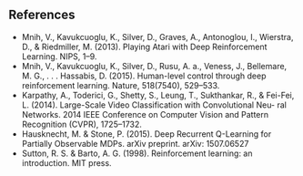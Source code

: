 ## References
<ul class="refs">
  <li>
Mnih, V., Kavukcuoglu, K., Silver, D., Graves, A., Antonoglou, I., Wierstra,
D., & Riedmiller, M. (2013). Playing Atari with Deep Reinforcement
Learning. NIPS, 1–9.
  </li>
  <li>
Mnih, V., Kavukcuoglu, K., Silver, D., Rusu, A. a., Veness, J., Bellemare,
M. G., . . . Hassabis, D. (2015). Human-level control through deep
reinforcement learning. Nature, 518(7540), 529–533.
  </li>
  <li>
Karpathy, A., Toderici, G., Shetty, S., Leung, T., Sukthankar, R., & Fei-Fei,
L. (2014). Large-Scale Video Classification with Convolutional Neu-
ral Networks. 2014 IEEE Conference on Computer Vision and Pattern
Recognition (CVPR), 1725–1732.
</li>
<li>
Hausknecht, M. & Stone, P. (2015). Deep Recurrent Q-Learning for Partially
Observable MDPs. arXiv preprint. arXiv: 1507.06527
</li>
<li>
Sutton, R. S. & Barto, A. G. (1998). Reinforcement learning: an introduction.
MIT press.
</li>
</ul>
